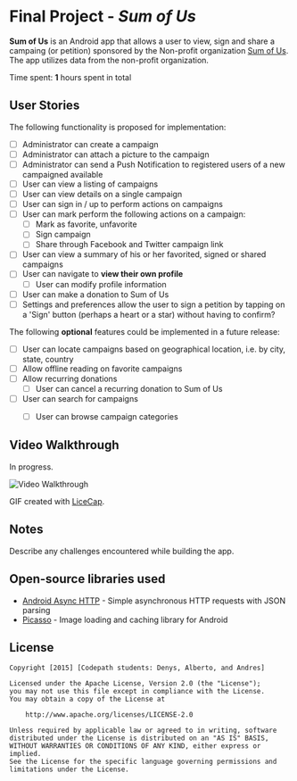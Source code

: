# Final Project - *Sum of Us*

**Sum of Us** is an Android app that allows a user to view, sign and share a campaing (or petition) sponsored by the Non-profit organization  [Sum of Us](http://sumofus.org). The app utilizes data from the non-profit organization.

Time spent: **1** hours spent in total

## User Stories

The following functionality is proposed for implementation:

* [ ] Administrator can create a campaign
* [ ] Administrator can attach a picture to the campaign
* [ ] Administrator can send a Push Notification to registered users of a new campaigned available
* [ ] User can view a listing of campaigns
* [ ] User can view details on a single campaign
* [ ] User can sign in / up to perform actions on campaigns
* [ ] User can mark perform the following actions on a campaign:
  * [ ] Mark as favorite, unfavorite
  * [ ] Sign campaign
  * [ ] Share through Facebook and Twitter campaign link
* [ ] User can view a summary of his or her favorited, signed or shared campaigns
* [ ] User can navigate to **view their own profile**
  * [ ] User can modify profile information
* [ ] User can make a donation to Sum of Us
* [ ] Settings and preferences allow the user to sign a petition by tapping on a 'Sign' button (perhaps a heart or a star) without having to confirm?

The following **optional** features could be implemented in a future release:

* [ ] User can locate campaigns based on geographical location, i.e. by city, state, country
* [ ] Allow offline reading on favorite campaigns
* [ ] Allow recurring donations
  * [ ] User can cancel a recurring donation to Sum of Us
* [ ] User can search for campaigns 
  * [ ] User can browse campaign categories



## Video Walkthrough 

In progress.

<img src='http://i.imgur.com/Mgm4KxA.gif' title='Video Walkthrough' width='' alt='Video Walkthrough' />

GIF created with [LiceCap](http://www.cockos.com/licecap/).

## Notes

Describe any challenges encountered while building the app.

## Open-source libraries used

- [Android Async HTTP](https://github.com/loopj/android-async-http) - Simple asynchronous HTTP requests with JSON parsing
- [Picasso](http://square.github.io/picasso/) - Image loading and caching library for Android

## License

    Copyright [2015] [Codepath students: Denys, Alberto, and Andres]

    Licensed under the Apache License, Version 2.0 (the "License");
    you may not use this file except in compliance with the License.
    You may obtain a copy of the License at

        http://www.apache.org/licenses/LICENSE-2.0

    Unless required by applicable law or agreed to in writing, software
    distributed under the License is distributed on an "AS IS" BASIS,
    WITHOUT WARRANTIES OR CONDITIONS OF ANY KIND, either express or implied.
    See the License for the specific language governing permissions and
    limitations under the License.
